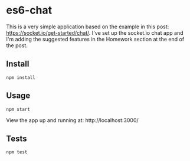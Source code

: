 # es6-chat

This is a very simple application based on the example in this post: https://socket.io/get-started/chat/. I've set up the socket.io chat app and I'm adding the suggested features in the Homework section at the end of the post.


## Install
`npm install`

## Usage
`npm start`  

View the app up and running at: http://localhost:3000/

## Tests
`npm test`
